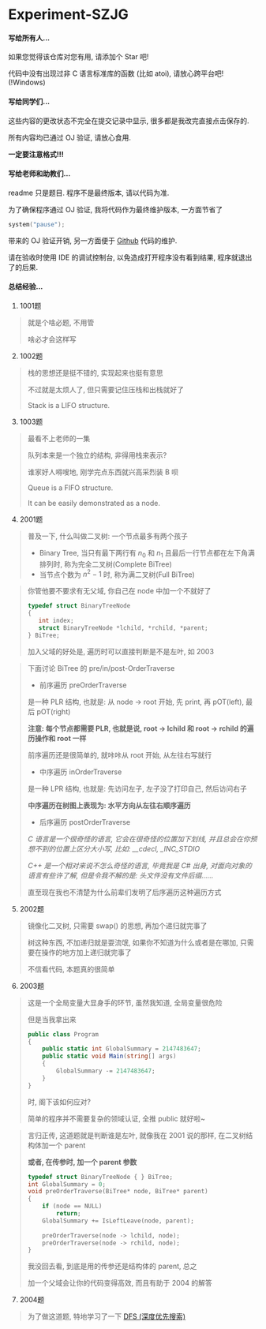 # Experiment-SZJG

#### 写给所有人...

如果您觉得该仓库对您有用, 请添加个 Star 吧!

代码中没有出现过非 C 语言标准库的函数 (比如 atoi), 请放心跨平台吧! (!Windows)

#### 写给同学们...

这些内容的更改状态不完全在提交记录中显示, 很多都是我改完直接点击保存的.

所有内容均已通过 OJ 验证, 请放心食用.

**一定要注意格式!!!**

#### 写给老师和助教们...

readme 只是题目. 程序不是最终版本, 请以代码为准.

为了确保程序通过 OJ 验证, 我将代码作为最终维护版本, 一方面节省了

```c
system("pause");
```

带来的 OJ 验证开销, 另一方面便于 [Github](https://github.com/NeptuneZhao/Experiment-SZJG) 代码的维护.

请在验收时使用 IDE 的调试控制台, 以免造成打开程序没有看到结果, 程序就退出了的后果.

#### 总结经验...

1. 1001题
> 就是个啥必题, 不用管
> 
> 啥必才会这样写

2. 1002题
> 栈的思想还是挺不错的, 实现起来也挺有意思
> 
> 不过就是太烦人了, 但只需要记住压栈和出栈就好了
> 
> Stack is a LIFO structure.

3. 1003题
> 最看不上老师的一集
> 
> 队列本来是一个独立的结构, 非得用栈来表示?
> 
> 谁家好人嘚嗖地, 刚学完点东西就兴高采烈装 B 呗
> 
> Queue is a FIFO structure.
> 
> It can be easily demonstrated as a node.

4. 2001题
> 普及一下, 什么叫做二叉树: 一个节点最多有两个孩子
> 
> - Binary Tree, 当只有最下两行有 $n_0$ 和 $n_1$ 且最后一行节点都在左下角满排列时, 称为完全二叉树(Complete BiTree)
> - 当节点个数为 $n^2 - 1$ 时, 称为满二叉树(Full BiTree)

> 你管他要不要求有无父域, 你自己在 node 中加一个不就好了
> 
> ```c
> typedef struct BinaryTreeNode
> {
>    int index;
>    struct BinaryTreeNode *lchild, *rchild, *parent;
> } BiTree;
> ```
> 
> 加入父域的好处是, 遍历时可以直接判断是不是左叶, 如 2003

> 下面讨论 BiTree 的 pre/in/post-OrderTraverse
> 
> - 前序遍历 preOrderTraverse
> 
> 是一种 PLR 结构, 也就是: 从 node -> root 开始, 先 print, 再 pOT(left), 最后 pOT(right)
> 
> **注意: 每个节点都需要 PLR, 也就是说, root -> lchild 和 root -> rchild 的遍历操作和 root 一样**
> 
> 前序遍历还是很简单的, 就咔咔从 root 开始, 从左往右写就行
> 
> - 中序遍历 inOrderTraverse
> 
> 是一种 LPR 结构, 也就是: 先访问左子, 左子没了打印自己, 然后访问右子
> 
> **中序遍历在树图上表现为: 水平方向从左往右顺序遍历**
> 
> - 后序遍历 postOrderTraverse
> 
> *C 语言是一个很奇怪的语言, 它会在很奇怪的位置加下划线, 并且总会在你预想不到的位置上区分大小写, 比如: __cdecl, _INC_STDIO*
> 
> *C++ 是一个相对来说不怎么奇怪的语言, 毕竟我是 C# 出身, 对面向对象的语言有些许了解, 但是令我不解的是: 头文件没有文件后缀......*
> 
> 直至现在我也不清楚为什么前辈们发明了后序遍历这种遍历方式

5. 2002题
> 镜像化二叉树, 只需要 swap() 的思想, 再加个递归就完事了
> 
> 树这种东西, 不加递归就是耍流氓, 如果你不知道为什么或者是在哪加, 只需要在操作的地方加上递归就完事了
> 
> 不信看代码, 本题真的很简单

6. 2003题
> 这是一个全局变量大显身手的环节, 虽然我知道, 全局变量很危险
> 
> 但是当我拿出来
> 
> ```csharp
> public class Program
> {
>     public static int GlobalSummary = 2147483647;
>     public static void Main(string[] args)
>     {
>         GlobalSummary -= 2147483647;
>     }
> }
> ```
> 时, 阁下该如何应对?
> 
> 简单的程序并不需要复杂的领域认证, 全推 public 就好啦~

> 言归正传, 这道题就是判断谁是左叶, 就像我在 2001 说的那样, 在二叉树结构体加一个 parent
> 
> **或者, 在传参时, 加一个 parent 参数**
> 
> ```c
> typedef struct BinaryTreeNode { } BiTree;
> int GlobalSummary = 0;
> void preOrderTraverse(BiTree* node, BiTree* parent)
> {
>     if (node == NULL)
>         return;
>     GlobalSummary += IsLeftLeave(node, parent);
>     
>     preOrderTraverse(node -> lchild, node);
>     preOrderTraverse(node -> rchild, node);
> }
> ```
> 
> 我没回去看, 到底是用的传参还是结构体的 parent, 总之
> 
> 加一个父域会让你的代码变得高效, 而且有助于 2004 的解答

7. 2004题
> 为了做这道题, 特地学习了一下 [DFS (深度优先搜索)](https://oi-wiki.org/search/dfs/)